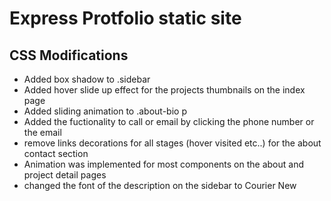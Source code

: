 # Express Protfolio static site

## CSS Modifications

* Added box shadow to .sidebar
* Added hover slide up effect for the projects thumbnails on the index page
* Added sliding animation to .about-bio p
* Added the fuctionality to call or email by clicking the phone number or the email
* remove links decorations for all stages (hover visited etc..) for the about contact section
* Animation was implemented for most components on the about and project detail pages
* changed the font of the description on the sidebar to Courier New
